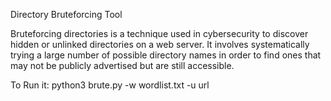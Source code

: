 Directory Bruteforcing Tool

Bruteforcing directories is a technique used in cybersecurity to discover hidden or unlinked directories on a web server. 
It involves systematically trying a large number of possible directory names in order to find ones that may not be publicly 
advertised but are still accessible.

To Run it:
python3 brute.py -w wordlist.txt -u url
